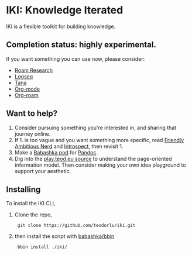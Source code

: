 # IKI: Knowledge Iterated

IKI is a flexible toolkit for building knowledge.

## Completion status: highly experimental.

If you want something you can use now, please consider:

- [Roam Research]
- [Logseq]
- [Tana]
- [Org-mode]
- [Org-roam]

[Roam Research]: https://roamresearch.com/
[Logseq]: https://logseq.com/
[Tana]: https://tana.inc/
[Org-mode]: https://orgmode.org/
[Org-roam]: https://www.orgroam.com/

## Want to help?

1. Consider pursuing something you're interested in, and sharing that journey online.
2. If 1. is too vague and you want something more specific,
        read [Friendly Ambitious Nerd] and [Introspect],
        then revisit 1.
3. Make a [Babashka pod] for [Pandoc].
4. Dig into the [play.teod.eu source] to understand the page-oriented information model.
   Then consider making your own idea playground to support your aesthetic.

[Friendly Ambitious Nerd]: https://visakanv.gumroad.com/l/FANbook
[Introspect]: https://visakanv.gumroad.com/l/introspect
[Babashka pod]: https://github.com/babashka/pods
[Pandoc]: https://pandoc.org/
[play.teod.eu source]: https://github.com/teodorlu/play.teod.eu

## Installing

To install the IKI CLI,

1. Clone the repo,

        git clone https://github.com/teodorlu/iki.git
        
2. then install the script with [babashka/bbin][babashka-bbin]

        bbin install ./iki/

[babashka-bbin]: https://github.com/babashka/bbin
